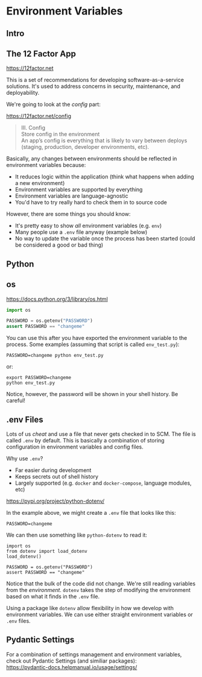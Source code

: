 # Environment Variables

## Intro

## The 12 Factor App
https://12factor.net

This is a set of recommendations for developing software-as-a-service solutions.  It's used to address concerns in security, maintenance, and deployability.

We're going to look at the _config_ part:

https://12factor.net/config
> III. Config  
> Store config in the environment  
> An app’s config is everything that is likely to vary between deploys (staging, production, developer environments, etc).

Basically, any changes between environments should be reflected in environment variables because:

* It reduces logic within the application (think what happens when adding a new environment)
* Environment variables are supported by everything
* Environment variables are language-agnostic
* You'd have to try really hard to check them in to source code

However, there are some things you should know:

* It's pretty easy to show _all_ environment variables (e.g. `env`)
* Many people use a `.env` file anyway (example below)
* No way to update the variable once the process has been started (could be considered a good or bad thing)

## Python

## os
https://docs.python.org/3/library/os.html

```python
import os

PASSWORD = os.getenv("PASSWORD")
assert PASSWORD == "changeme"
```

You can use this after you have exported the environment variable to the process.  Some examples (assuming that script is called `env_test.py`):
```
PASSWORD=changeme python env_test.py
```
or:
```
export PASSWORD=changeme
python env_test.py
```

Notice, however, the password will be shown in your shell history.  Be careful!

## .env Files

Lots of us _cheat_ and use a file that never gets checked in to SCM.  The file is called `.env` by default.  This is basically a combination of storing configuration in environment variables and config files.

Why use `.env`?

* Far easier during development
* Keeps secrets out of shell history
* Largely supported (e.g. `docker` and `docker-compose`, language modules, etc)

https://pypi.org/project/python-dotenv/

In the example above, we might create a `.env` file that looks like this:
```
PASSWORD=changeme
```

We can then use something like `python-dotenv` to read it:
```
import os
from dotenv import load_dotenv
load_dotenv()

PASSWORD = os.getenv("PASSWORD")
assert PASSWORD == "changeme"
```

Notice that the bulk of the code did not change.  We're still reading variables from the _environment_.  `dotenv` takes the step of modifying the environment based on what it finds in the `.env` file.

Using a package like `dotenv` allow flexibility in how we develop with environment variables.  We can use either straight environment variables or `.env` files.

## Pydantic Settings

For a combination of settings management and environment variables, check out Pydantic Settings (and similiar packages):  
https://pydantic-docs.helpmanual.io/usage/settings/
